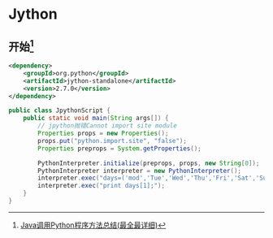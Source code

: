 # Jython
<!-- @author DHJT 2019-11-08 -->

## 开始[^1]
```xml
<dependency>
    <groupId>org.python</groupId>
    <artifactId>jython-standalone</artifactId>
    <version>2.7.0</version>
</dependency>
```
```java
public class JpythonScript {
    public static void main(String args[]) {
        // jpython抛错Cannot import site module
        Properties props = new Properties();
        props.put("python.import.site", "false");
        Properties preprops = System.getProperties();

        PythonInterpreter.initialize(preprops, props, new String[0]);
        PythonInterpreter interpreter = new PythonInterpreter();
        interpreter.exec("days=('mod','Tue','Wed','Thu','Fri','Sat','Sun'); ");
        interpreter.exec("print days[1];");
    }
}
```

[^1]: [Java调用Python程序方法总结(最全最详细)](https://blog.csdn.net/qq_26591517/article/details/80441540)